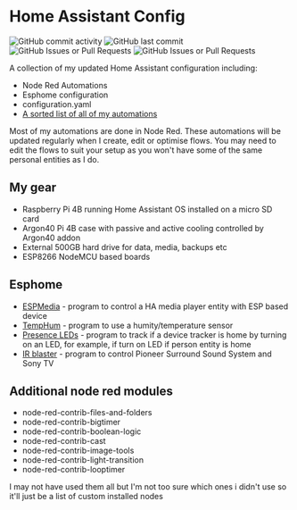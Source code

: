 # Home Assistant Config

![GitHub commit activity](https://img.shields.io/github/commit-activity/t/GingerCam/Home-Assistant-Config)
![GitHub last commit](https://img.shields.io/github/last-commit/GingerCam/Home-Assistant-Config)
![GitHub Issues or Pull Requests](https://img.shields.io/github/issues-pr/GingerCam/Home-Assistant-Config)
![GitHub Issues or Pull Requests](https://img.shields.io/github/issues-pr-closed/GingerCam/Home-Assistant-Config)

A collection of my updated Home Assistant configuration including:

- Node Red Automations
- Esphome configuration
- configuration.yaml
- [A sorted list of all of my automations](/documentation/automation_list.md)
  
Most of my automations are done in Node Red. These automations will be updated regularly when I create, edit or optimise flows. You may need to edit the flows to suit your setup as you won't have some of the same personal entities as I do.  

## My gear

- Raspberry Pi 4B running Home Assistant OS installed on a micro SD card
- Argon40 Pi 4B case with passive and active cooling controlled by Argon40 addon
- External 500GB hard drive for data, media, backups etc
- ESP8266 NodeMCU based boards

## Esphome

- [ESPMedia](/esphome/espmedia.yaml) - program to control a HA media player entity with ESP based device
- [TempHum](/esphome/temphum.yaml) - program to use a humity/temperature sensor
- [Presence LEDs](/esphome/leds.yaml) - program to track if a device tracker is home by turning on an LED, for example, if turn on LED if person entity is home
- [IR blaster](/esphome/ir.yaml) - program to control Pioneer Surround Sound System and Sony TV

## Additional node red modules

- node-red-contrib-files-and-folders
- node-red-contrib-bigtimer
- node-red-contrib-boolean-logic
- node-red-contrib-cast
- node-red-contrib-image-tools
- node-red-contrib-light-transition
- node-red-contrib-looptimer  

I may not have used them all but I'm not too sure which ones i didn't use so it'll just be a list of custom installed nodes
